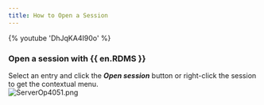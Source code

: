 ```yaml
---
title: How to Open a Session
---
```

{% youtube 'DhJqKA4I90o' %}  

### Open a session with {{ en.RDMS }} 

Select an entry and click the ***Open session*** button or right-click the session to get the contextual menu.  
![ServerOp4051.png](/img/en/server/ServerOp4051.png) 

